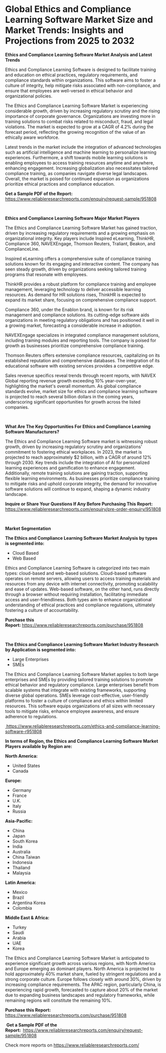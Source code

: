 <p><h1>Global Ethics and Compliance Learning Software Market Size and Market Trends: Insights and Projections from 2025 to 2032</h1></p><p><strong>Ethics and Compliance Learning Software Market Analysis and Latest Trends</strong></p>
<p><p>Ethics and Compliance Learning Software is designed to facilitate training and education on ethical practices, regulatory requirements, and compliance standards within organizations. This software aims to foster a culture of integrity, help mitigate risks associated with non-compliance, and ensure that employees are well-versed in ethical behavior and organizational policies.</p><p>The Ethics and Compliance Learning Software Market is experiencing considerable growth, driven by increasing regulatory scrutiny and the rising importance of corporate governance. Organizations are investing more in training solutions to combat risks related to misconduct, fraud, and legal violations. The market is expected to grow at a CAGR of 4.2% during the forecast period, reflecting the growing recognition of the value of an ethically aware workforce.</p><p>Latest trends in the market include the integration of advanced technologies such as artificial intelligence and machine learning to personalize learning experiences. Furthermore, a shift towards mobile learning solutions is enabling employees to access training resources anytime and anywhere, enhancing engagement. Increasing globalization also necessitates tailored compliance training, as companies navigate diverse legal landscapes. Overall, the market is poised for continued expansion as organizations prioritize ethical practices and compliance education.</p></p>
<p><strong>Get a Sample PDF of the Report:&nbsp;</strong> <a href="https://www.reliableresearchreports.com/enquiry/request-sample/951808?utm_campaign=2984&utm_medium=2&utm_source=Github&utm_content=ia&utm_term=06032025&utm_id=ethics-and-compliance-learning-software">https://www.reliableresearchreports.com/enquiry/request-sample/951808</a></p>
<p>&nbsp;</p>
<p><strong>Ethics and Compliance Learning Software Major Market Players</strong></p>
<p><p>The Ethics and Compliance Learning Software Market has gained traction, driven by increasing regulatory requirements and a growing emphasis on organizational integrity. Key players include Inspired eLearning, ThinkHR, Compliance 360, NAVEXEngage, Thomson Reuters, Traliant, Beakon, and ComplianceLine.</p><p>Inspired eLearning offers a comprehensive suite of compliance training solutions known for its engaging and interactive content. The company has seen steady growth, driven by organizations seeking tailored training programs that resonate with employees. </p><p>ThinkHR provides a robust platform for compliance training and employee management, leveraging technology to deliver accessible learning resources. As demand for HR solutions rises, ThinkHR is expected to expand its market share, focusing on comprehensive compliance support.</p><p>Compliance 360, under the Enablon brand, is known for its risk management and compliance solutions. Its cutting-edge software aids organizations in meeting regulatory obligations and has positioned it well in a growing market, forecasting a considerable increase in adoption.</p><p>NAVEXEngage specializes in integrated compliance management solutions, including training modules and reporting tools. The company is poised for growth as businesses prioritize comprehensive compliance training.</p><p>Thomson Reuters offers extensive compliance resources, capitalizing on its established reputation and comprehensive databases. The integration of its educational software with existing services provides a competitive edge.</p><p>Sales revenue specifics reveal trends through recent reports, with NAVEX Global reporting revenue growth exceeding 10% year-over-year, highlighting the market's overall momentum. As global compliance standards evolve, market size for ethics and compliance learning software is projected to reach several billion dollars in the coming years, underscoring significant opportunities for growth across the listed companies.</p></p>
<p>&nbsp;</p>
<p><strong>What Are The Key Opportunities For Ethics and Compliance Learning Software Manufacturers?</strong></p>
<p><p>The Ethics and Compliance Learning Software market is witnessing robust growth, driven by increasing regulatory scrutiny and organizations' commitment to fostering ethical workplaces. In 2023, the market is projected to reach approximately $2 billion, with a CAGR of around 12% through 2030. Key trends include the integration of AI for personalized learning experiences and gamification to enhance engagement. Additionally, remote training solutions are gaining traction, supporting flexible learning environments. As businesses prioritize compliance training to mitigate risks and uphold corporate integrity, the demand for innovative software solutions will continue to expand, shaping a dynamic industry landscape.</p></p>
<p><strong>Inquire or Share Your Questions If Any Before Purchasing This Report:</strong> <a href="https://www.reliableresearchreports.com/enquiry/pre-order-enquiry/951808?utm_campaign=2984&utm_medium=2&utm_source=Github&utm_content=ia&utm_term=06032025&utm_id=ethics-and-compliance-learning-software">https://www.reliableresearchreports.com/enquiry/pre-order-enquiry/951808</a></p>
<p>&nbsp;</p>
<p><strong>Market Segmentation</strong></p>
<p><strong>The Ethics and Compliance Learning Software Market Analysis by types is segmented into:</strong></p>
<p><ul><li>Cloud Based</li><li>Web Based</li></ul></p>
<p><p>Ethics and Compliance Learning Software is categorized into two main types: cloud-based and web-based solutions. Cloud-based software operates on remote servers, allowing users to access training materials and resources from any device with internet connectivity, promoting scalability and ease of updates. Web-based software, on the other hand, runs directly through a browser without requiring installation, facilitating immediate access and user-friendliness. Both types aim to enhance organizational understanding of ethical practices and compliance regulations, ultimately fostering a culture of accountability.</p></p>
<p><strong>Purchase this Report:&nbsp;</strong><a href="https://www.reliableresearchreports.com/purchase/951808?utm_campaign=2984&utm_medium=2&utm_source=Github&utm_content=ia&utm_term=06032025&utm_id=ethics-and-compliance-learning-software">https://www.reliableresearchreports.com/purchase/951808</a></p>
<p>&nbsp;</p>
<p><strong>The Ethics and Compliance Learning Software Market Industry Research by Application is segmented into:</strong></p>
<p><ul><li>Large Enterprises</li><li>SMEs</li></ul></p>
<p><p>The Ethics and Compliance Learning Software Market applies to both large enterprises and SMEs by providing tailored training solutions to promote ethical behavior and regulatory compliance. Large enterprises benefit from scalable systems that integrate with existing frameworks, supporting diverse global operations. SMEs leverage cost-effective, user-friendly platforms to foster a culture of compliance and ethics within limited resources. This software equips organizations of all sizes with necessary tools to mitigate risks, enhance employee awareness, and ensure adherence to regulations.</p></p>
<p><a href="https://www.reliableresearchreports.com/ethics-and-compliance-learning-software-r951808?utm_campaign=2984&utm_medium=2&utm_source=Github&utm_content=ia&utm_term=06032025&utm_id=ethics-and-compliance-learning-software">&nbsp;https://www.reliableresearchreports.com/ethics-and-compliance-learning-software-r951808</a></p>
<p><strong>In terms of Region, the Ethics and Compliance Learning Software Market Players available by Region are:</strong></p>
<p>
    <p> <strong> North America: </strong>
        <ul>
            <li>United States</li>
            <li>Canada</li>
        </ul>
        </p> 
    <p> <strong> Europe: </strong>
        <ul>
            <li>Germany</li>
            <li>France</li>
            <li>U.K.</li>
            <li>Italy</li>
            <li>Russia</li>
        </ul>
        </p> 
    <p> <strong> Asia-Pacific: </strong>
        <ul>
            <li>China</li>
            <li>Japan</li>
            <li>South Korea</li>
            <li>India</li>
            <li>Australia</li>
            <li>China Taiwan</li>
            <li>Indonesia</li>
            <li>Thailand</li>
            <li>Malaysia</li>
        </ul>
        </p> 
    <p> <strong> Latin America: </strong>
        <ul>
            <li>Mexico</li>
            <li>Brazil</li>
            <li>Argentina Korea</li>
            <li>Colombia</li>
        </ul>
        </p> 
    <p> <strong> Middle East & Africa: </strong>
        <ul>
            <li>Turkey</li>
            <li>Saudi</li>
            <li>Arabia</li>
            <li>UAE</li>
            <li>Korea</li>
        </ul>
    </p>
    </p>
<p><p>The Ethics and Compliance Learning Software Market is anticipated to experience significant growth across various regions, with North America and Europe emerging as dominant players. North America is projected to hold approximately 40% market share, fueled by stringent regulations and a strong corporate culture. Europe follows closely with around 30%, driven by increasing compliance requirements. The APAC region, particularly China, is experiencing rapid growth, forecasted to capture about 20% of the market due to expanding business landscapes and regulatory frameworks, while remaining regions will constitute the remaining 10%.</p></p>
<p><strong>Purchase this Report: </strong><a href="https://www.reliableresearchreports.com/purchase/951808?utm_campaign=2984&utm_medium=2&utm_source=Github&utm_content=ia&utm_term=06032025&utm_id=ethics-and-compliance-learning-software">https://www.reliableresearchreports.com/purchase/951808</a></p>
<p>&nbsp;<strong>Get a Sample PDF of the Report:&nbsp;&nbsp;</strong><a href="https://www.reliableresearchreports.com/enquiry/request-sample/951808?utm_campaign=2984&utm_medium=2&utm_source=Github&utm_content=ia&utm_term=06032025&utm_id=ethics-and-compliance-learning-software">https://www.reliableresearchreports.com/enquiry/request-sample/951808</a></p>
<p><strong></strong></p>
<p>Check more reports on <a href="https://www.reliableresearchreports.com/?utm_campaign=2984&utm_medium=2&utm_source=Github&utm_content=ia&utm_term=06032025&utm_id=ethics-and-compliance-learning-software">https://www.reliableresearchreports.com/</a></p>